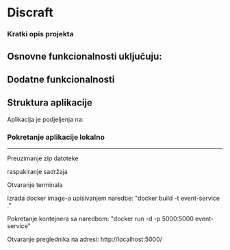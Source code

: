 # Discraft #

### Kratki opis projekta ###

## Osnovne funkcionalnosti uključuju: ##

## Dodatne funkcionalnosti ##

## Struktura aplikacije ##
Aplikacija je podjeljenja na:

### Pokretanje aplikacije lokalno ###
---

Preuzimanje zip datoteke

raspakiranje sadržaja

Otvaranje terminala

Izrada docker image-a upisivanjem naredbe: "docker build -t event-service ."

Pokretanje kontejnera sa naredbom: "docker run -d -p 5000:5000 event-service"

Otvaranje preglednika na adresi: http://localhost:5000/
